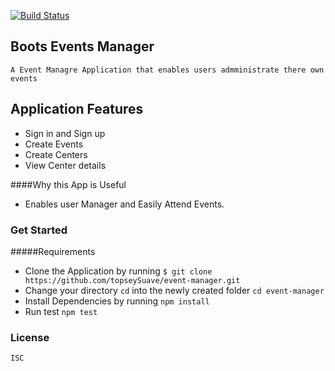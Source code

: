 [![Build Status](https://travis-ci.org/topseySuave/event-manager.svg?branch=develop)](https://travis-ci.org/topseySuave/event-manager)

## Boots Events Manager
    A Event Managre Application that enables users admministrate there own events
    
 ## Application Features
   - Sign in and Sign up
   - Create Events
   - Create Centers
   - View Center details

 ####Why this App is Useful
   - Enables user Manager and Easily Attend Events.  

 ### Get Started
  #####Requirements
 - Clone the Application by running ``$ git clone https://github.com/topseySuave/event-manager.git``
 - Change your directory ``cd`` into the newly created folder ``cd event-manager``
 - Install Dependencies by running ``npm install``
 - Run test ``npm test``

### License
    ISC